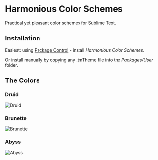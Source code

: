 # Harmonious Color Schemes

Practical yet pleasant color schemes for Sublime Text.

## Installation

Easiest: using [Package Control](https://sublime.wbond.net) - install _Harmonious Color Schemes_.

Or install manually by copying any .tmTheme file into the _Packages/User_ folder.

## The Colors

### Druid

![Druid](http://oferei.github.io/sublime-colors/Druid.png)

### Brunette

![Brunette](http://oferei.github.io/sublime-colors/Brunette.png)

### Abyss

![Abyss](http://oferei.github.io/sublime-colors/Abyss.png)
